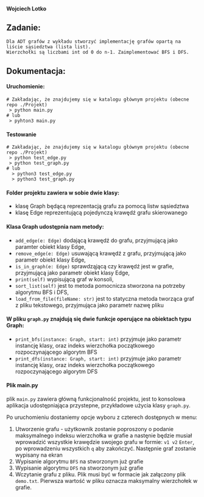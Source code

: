 #### Wojciech Lotko

## Zadanie:
```
Dla ADT grafów z wykładu stworzyć implementację grafów opartą na liście sąsiedztwa (lista list).
Wierzchołki są liczbami int od 0 do n-1. Zaimplementować BFS i DFS.
```

## Dokumentacja:

#### Uruchomienie:
```
# Zakładając, że znajdujemy się w katalogu głównym projektu (obecne repo ./Projekt)
 > python main.py
# lub
 > pyhton3 main.py
```

#### Testowanie

```
# Zakładając, że znajdujemy się w katalogu głównym projektu (obecne repo ./Projekt)
 > python test_edge.py
 > python test_graph.py
# lub
  > python3 test_edge.py
  > python3 test_graph.py
```

#### Folder projektu zawiera w sobie dwie klasy:
- klasę Graph będącą reprezentacją grafu za pomocą listw sąsiedztwa
- klasę Edge reprezentującą pojedynczą krawędź grafu skierowanego

#### Klasa Graph udostępnia nam metody:
- `add_edge(e: Edge)` dodającą krawędź do grafu, przyjmującą jako paramter obiekt klasy Edge,
- `remove_edge(e: Edge)` usuwającą krawędź z grafu, przyjmującą jako parametr obiekt klasy Edge,
- `is_in_graph(e: Edge)` sprawdząjącą czy krawędź jest w grafie, przyjmującą jako parametr obiekt klasy Edge,
- `print(self)` wypisującą graf w konsoli,
- `sort_list(self)` jest to metoda pomocnicza stworzona na potrzeby algorytmu BFS i DFS,
- `load_from_file(fileName: str)` jest to statyczna metoda tworząca graf z pliku tekstowego, przyjmująca 
  jako parametr nazwę pliku 

#### W pliku `graph.py` znajdują się dwie funkcje operujące na obiektach typu Graph:
- `print_bfs(instance: Graph, start: int)` przyjmuje jako parametr instancję klasy, oraz indeks wierzchołka początkowego 
  rozpoczynającego algorytm BFS
- `print_dfs(instance: Graph, start: int)` przyjmuje jako parametr instancję klasy, oraz indeks wierzchołka początkowego 
  rozpoczynającego algorytm DFS

#### Plik main.py
plik `main.py` zawiera główną funkcjonalność projektu, jest to konsolowa aplikacja udostępniająca przystepne, przykładowe
użycia klasy `graph.py`. 

Po uruchomieniu dostaniemy opcje wyboru z czterech dostępnych w menu:
1) Utworzenie grafu - użytkownik zostanie poproszony o podanie maksymalnego indeksu wierzchołka w grafie a nastęnie 
   będzie musiał wprowadzić wszystkie krawędzie swojego grafu w formie: `v1 v2` `Enter`, po wprowadzeniu wszystkich `q` 
   aby zakończyć. Następnie graf zostanie wypisany na ekran
2) Wypisanie algorytmu `BFS` na stworzonym już grafie
3) Wypisanie algorytmu `DFS` na stworzonym już grafie
4) Wczytanie grafu z pliku. Plik musi być w formacie jak załączony plik `demo.txt`. Pierwsza wartość w pliku oznacza
   maksymalny wierzchołek w grafie.